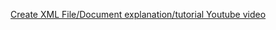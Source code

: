   <a href= "https://www.youtube.com/watch?v=RwV0SXtsW5A" />Create XML File/Document explanation/tutorial Youtube video  
